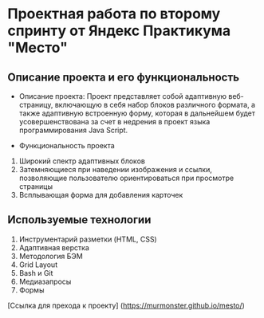 # Проектная работа по второму спринту от Яндекс Практикума "Место"

## Описание проекта и его функциональность
+ Описание проекта: Проект представляет собой адаптивную веб-страницу, включающую в себя набор блоков различного формата, а также адаптивную встроенную форму, которая в дальнейшем будет усовершенствована за счет в недрения в проект языка программирования Java Script.

+ Функциональность проекта
1. Широкий спектр адаптивных блоков
2. Затемняющиеся при наведении изображения и ссылки, позволяющие пользователю ориентироваться при просмотре страницы
3. Всплывающая форма для добавления карточек

## Используемые технологии
1. Инструментарий разметки (HTML, CSS)
2. Адаптивная верстка
3. Методология БЭМ
4. Grid Layout
5. Bash и Git
6. Медиазапросы
7. Формы

[Ссылка для прехода к проекту] (https://murmonster.github.io/mesto/)